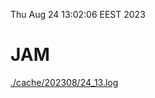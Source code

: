 Thu Aug 24 13:02:06 EEST 2023
# JAM
<a href='./cache/202308/24_13.log'>./cache/202308/24_13.log</a>
